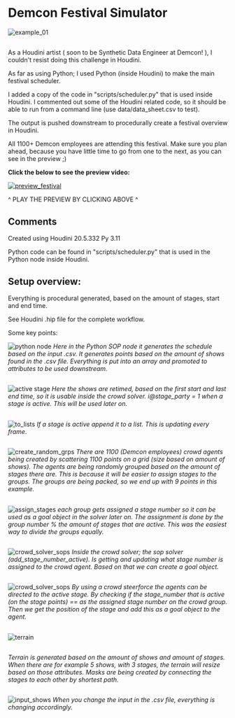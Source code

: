 # Demcon Festival Simulator

![example_01](img/overview_example_01.png)


##

As a Houdini artist ( soon to be Synthetic Data Engineer at Demcon! ), I couldn't resist doing this challenge in Houdini.

As far as using Python; I used Python (inside Houdini) to make the main festival scheduler.

I added a copy of the code in "scripts/scheduler.py" that is used inside Houdini. I commented out some of the Houdini related code, so it should be able to run from a command line (use data/data_sheet.csv to test).

The output is pushed downstream to procedurally create a festival overview in Houdini.

All 1100+ Demcon employees are attending this festival. Make sure you plan ahead, because you have little time to go from one to the next, as you can see in the preview ;)

**Click the below to see the preview video:**

[![preview_festival](img/play_preview.png)]( https://drive.google.com/file/d/1wzf1vK6FQn2MKWZ9W07eOYgYbjpq0Thf/view?usp=sharing )

^ PLAY THE PREVIEW BY CLICKING ABOVE ^

## Comments


Created using Houdini 20.5.332 Py 3.11

Python code can be found in "scripts/scheduler.py" that is used in the Python node inside Houdini.  



## Setup overview:


Everything is procedural generated, based on the amount of stages, start and end time.

See Houdini .hip file for the complete workflow.

Some key points:


![python node](img/hou_step_01_gen_schedule.png)
*Here in the Python SOP node it generates the schedule based on the input .csv.
It generates points based on the amount of shows found in the .csv file. Everything is put into an array and promoted to attributes to be used downstream.*

##




![active stage](img/retime_and_active_stage.png)
*Here the shows are retimed, based on the first start and last end time, so it is usable inside the crowd solver.
i@stage_party = 1 when a stage is active. This will be used later on.*

##




![to_lists](img/active_stages_to_list.png)
*If a stage is active append it to a list. This is updating every frame.*

##



![create_random_grps](img/create_groups_based_on_stages.png)
*There are 1100 (Demcon employees) crowd agents being created by scattering 1100 points on a grid (size based on amount of shows). The agents are being randomly grouped based on the amount of stages there are. This is because it will be easier to assign stages to the groups. The groups are being packed, so we end up with 9 points in this example.*

##






![assign_stages](img/assign_groups_to_active_stage.png)
*each group gets assigned a stage number so it can be used as a goal object in the solver later on. The assignment is done by the group number % the amount of stages that are active. This was the easiest way to divide the groups equally.*

##





![crowd_solver_sops](img/crowd_solver_sop_solver.png)
*Inside the crowd solver; the sop solver (add_stage_number_active). Is getting and updating what stage number is assigned to the crowd agent. Based on that we can create a goal object.*

##



![crowd_solver_sops](img/goal_pos_crowd.png)
*By using a crowd steerforce the agents can be directed to the active stage.
By checking if the stage_number that is active (on the stage points) == as the assigned stage number on the crowd group. Then we get the position of the stage and add this as a goal object to the agent.*

##




![terrain](img/terrain_steps.gif)
##
*Terrain is generated based on the amount of shows and amount of stages.
When there are for example 5 shows, with 3 stages, the terrain will resize based on those attributes. Masks are being created by connecting the stages to each other by shortest path.*


##



![input_shows](img/input_less_shows.png)
*When you change the input in the .csv file, everything is changing accordingly.*

##